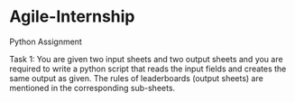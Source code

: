# Agile-Internship
Python Assignment


Task 1:
You are given two input sheets and two output sheets and you are required to write a python script that reads the input fields and creates the same output as given.
The rules of leaderboards (output sheets) are mentioned in the corresponding sub-sheets.
